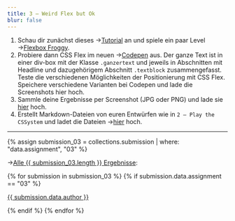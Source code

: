 ```yaml
---
title: 3 — Weird Flex but Ok
blur: false
---
```


1. Schau dir zunächst dieses →[Tutorial](https://www.youtube.com/watch?v=phWxA89Dy94) an und spiele ein paar Level →[Flexbox Froggy](https://flexboxfroggy.com/#de). 
2. Probiere dann CSS Flex im neuen →[Codepen](https://codepen.io/jdhaw/pen/abQXBBQ?editors=0100) aus. Der ganze Text ist in einer div-box mit der Klasse `.ganzertext` und jeweils in Abschnitten mit Headline und dazugehörigem Abschnitt `.textblock` zusammengefasst. Teste die verschiedenen Möglichkeiten der Positionierung mit CSS Flex. Speichere verschiedene Varianten bei Codepen und lade die Screenshots hier hoch.
3. Sammle deine Ergebnisse per Screenshot (JPG oder PNG) und lade sie [hier](https://drive.google.com/open?id=12G4fD6hEMAPaOk8dfA85r5BHsn6xxKJQ&usp=drive_fs) hoch.
4. Erstellt Markdown-Dateien von euren Entwürfen wie in `2 — Play the CSSystem` und ladet die Dateien →[hier](https://drive.google.com/open?id=12TE4Luwe6xKglxErodhgXmXEN4oAM2kJ&usp=drive_fs) hoch.

---

{% assign submission_03 = collections.submission | where: "data.assignment", "03" %}

→[Alle {{ submission_03.length }} Ergebnisse](../submissions/submissions-03):

{% for submission in submission_03 %}
	{% if submission.data.assignment == "03" %}
		<div class="post"> 
			<a href='{{submission.url}}'>{{ submission.data.author }} </a>
			

</div>
	{% endif %}
{% endfor %}